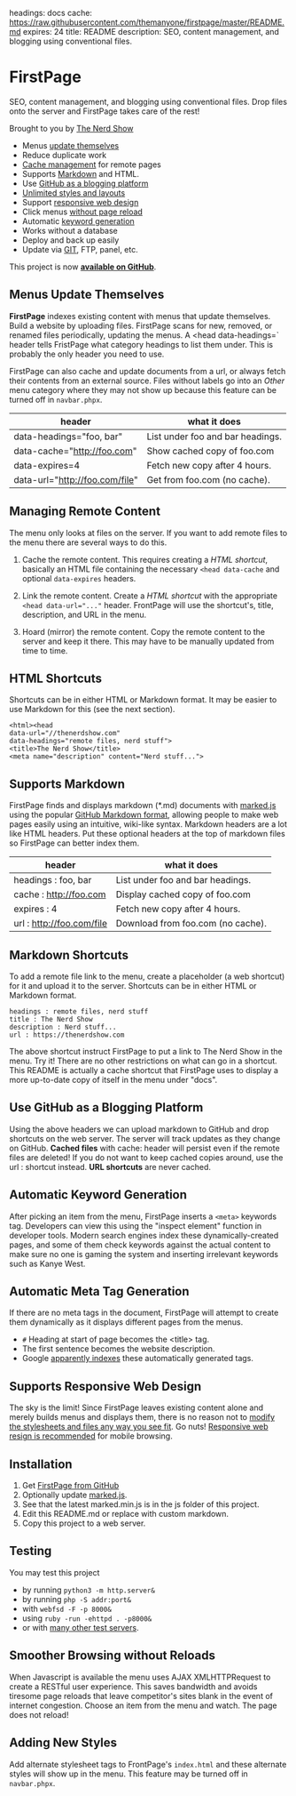 headings:      docs
cache:         https://raw.githubusercontent.com/themanyone/firstpage/master/README.md
expires:       24
title:         README
description:   SEO, content management, and blogging using conventional files.

# FirstPage

SEO, content management, and blogging using conventional files. Drop files onto the server and FirstPage takes care of the rest!

Brought to you by [The Nerd Show](//thenerdshow.com/)

* Menus [update themselves](#menus-update-themselves)
* Reduce duplicate work
* [Cache management](#use-github-as-a-blogging-platform) for remote pages
* Supports [Markdown](#supports-markdown) and HTML.
* Use [GitHub as a blogging platform](#use-github-as-a-blogging-platform)
* [Unlimited styles and layouts](#adding-new-styles)
* Support [responsive web design](#supports-responsive-web-design)
* Click menus [without page reload](#no-page-reloads)
* Automatic [keyword generation](#automatic-keyword-generation)
* Works without a database
* Deploy and back up easily
* Update via [GIT](//git-scm.com/download/win), FTP, panel, etc.

This project is now **[available on GitHub](//github.com/themanyone/firstpage)**.

## Menus Update Themselves

**FirstPage** indexes existing content with menus that update themselves. Build a website by uploading files. FirstPage scans for new, removed, or renamed files periodically, updating the menus. A <head data-headings=` header tells FristPage what category headings to list them under. This is probably the only header you need to use.

FirstPage can also cache and update documents from a url, or always fetch their contents from an external source. Files without labels go into an *Other* menu category where they may not show up because this feature can be turned off in `navbar.phpx`.

header     | what it does
-----------|-------------
data-headings="foo, bar"       | List under foo and bar headings.
data-cache="http://foo.com"    | Show cached copy of foo.com
data-expires=4                 | Fetch new copy after 4 hours.
data-url="http://foo.com/file" | Get from foo.com (no cache).

## Managing Remote Content

The menu only looks at files on the server. If you want to add remote files to the menu there are several ways to do this.

1. Cache the remote content. This requires creating a *HTML shortcut*, basically an HTML file containing the necessary `<head data-cache` and optional `data-expires` headers. 

2. Link the remote content. Create a *HTML shortcut* with the appropriate `<head data-url="..."` header. FrontPage will use the shortcut's, title, description, and URL in the menu.

3. Hoard (mirror) the remote content. Copy the remote content to the server and keep it there. This may have to be manually updated from time to time.

## HTML Shortcuts

Shortcuts can be in either HTML or Markdown format. It may be easier to use Markdown for this (see the next section).

```
<html><head
data-url="//thenerdshow.com"
data-headings="remote files, nerd stuff">
<title>The Nerd Show</title>
<meta name="description" content="Nerd stuff...">
```

## Supports Markdown

FirstPage finds and displays markdown (*.md) documents with [marked.js](//github.com/chjj/marked) using the popular [GitHub Markdown format](//guides.github.com/features/mastering-markdown), allowing people to make web pages easily using an intuitive, wiki-like syntax. Markdown headers are a lot like HTML headers. Put these optional headers at the top of markdown files so FirstPage can better index them.

header     | what it does
-----------|-------------
headings : foo, bar       | List under foo and bar headings.
cache : http://foo.com    | Display cached copy of foo.com
expires : 4               | Fetch new copy after 4 hours.
url : http://foo.com/file | Download from foo.com (no cache).

## Markdown Shortcuts

To add a remote file link to the menu, create a placeholder (a web shortcut) for it and upload it to the server. Shortcuts can be in either HTML or Markdown format.

```
headings : remote files, nerd stuff
title : The Nerd Show
description : Nerd stuff...
url : https://thenerdshow.com
```
The above shortcut instruct FirstPage to put a link to The Nerd Show in the menu. Try it! There are no other restrictions on what can go in a shortcut. This README is actually a cache shortcut that FirstPage uses to display a more up-to-date copy of itself in the menu under "docs".

## Use GitHub as a Blogging Platform

Using the above headers we can upload markdown to GitHub and drop shortcuts on the web server. The server will track updates as they change on GitHub. **Cached files** with cache: header will persist even if the remote files are deleted! If you do not want to keep cached copies around, use the url : shortcut instead. **URL shortcuts** are never cached.

## Automatic Keyword Generation

After picking an item from the menu, FirstPage inserts a `<meta>` keywords tag. Developers can view this using the "inspect element" function in developer tools. Modern search engines index these dynamically-created pages, and some of them check keywords against the actual content to make sure no one is gaming the system and inserting irrelevant keywords such as Kanye West.

## Automatic Meta Tag Generation

If there are no meta tags in the document, FirstPage will attempt to create them dynamically as it displays different pages from the menus.

* `#` Heading at start of page becomes the &lt;title&gt; tag.
* The first sentence becomes the website description.
* Google [apparently indexes](http://searchengineland.com/tested-googlebot-crawls-javascript-heres-learned-220157) these automatically generated tags.

## Supports Responsive Web Design

The sky is the limit! Since FirstPage leaves existing content alone and merely builds menus and displays them, there is no reason not to [modify the stylesheets and files any way you see fit](//www.mezzoblue.com/zengarden/alldesigns/). Go nuts! [Responsive web resign is recommended](//www.w3schools.com/css/css_rwd_mediaqueries.asp) for mobile browsing.

## Installation

1. Get [FirstPage from GitHub](https://github.com/themanyone/firstpage)
1. Optionally update [marked.js](https://github.com/chjj/marked).
2. See that the latest marked.min.js is in the js folder of this project.
3. Edit this README.md or replace with custom markdown.
3. Copy this project to a web server.

## Testing

You may test this project

* by running `python3 -m http.server&`
* by running `php -S addr:port&`
* with `webfsd -F -p 8000&`
* using `ruby -run -ehttpd . -p8000&`
* or with [many other test servers](http://unix.stackexchange.com/questions/32182/simple-command-line-http-server).

## Smoother Browsing without Reloads

When Javascript is available the menu uses AJAX XMLHTTPRequest to create a RESTful user experience. This saves bandwidth and avoids tiresome page reloads that leave competitor's sites blank in the event of internet congestion. Choose an item from the menu and watch. The page does not reload!

## Adding New Styles

Add alternate stylesheet tags to FrontPage's `index.html` and these alternate styles will show up in the menu. This feature may be turned off in `navbar.phpx`.
